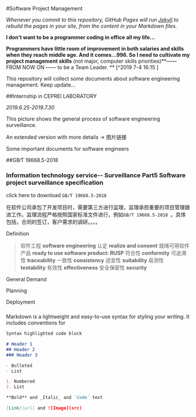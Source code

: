 #Software Project Management

*Whenever you commit to this repository, GitHub Pages will run [Jekyll](https://jekyllrb.com/) to rebuild the pages in your site, from the content in your Markdown files.*

**I don't want to be a programmer coding in office all my life...**

**Programmers have little room of improvement in both salaries and skills when they reach middle age. And it comes...996. So I need to cultivate my project management skills** (not major, computer skills priorities)**——FROM NOW ON —— to be a Team Leader. ** [^2019 7-4 16:15 ] 

This repository will collect some documents about software engineering management. Keep update...

##Internship in CEPREI LABORATORY

*2019.6.25-2019.7.30*



This picture shows the general process of software engineering surveillance.



An extended version with more details ->  图片链接



Some important documents for software engineers



##GB∕T 19668.5-2018 

### Information technology service-- Surveillance Part5 Software project surveillance specification 

click here to download `GB∕T 19668.5-2018`

在软件公司承包了开发项目时，需要第三方进行监理，监理承担重要的项目管理跟进工作。监理流程严格按照国家标准文件进行，例如`GB∕T 19668.5-2018 `。具体包括，合同的签订，客户需求的调研。。。。

Definition

> 软件工程 **software engineering**
> 认定 **realize and consent**
> 就绪可用软件产品 **ready to use software product: RUSP**
> 符合性 **conformity**
> 可追溯性 **traceability**
> 一致性 **consistency**
> 适宜性 **suitability**
> 易测性 **testability**
> 有效性 **effectiveness**
> 安全保密性 **security**  

General Demand

Planning

Deployment







###










Markdown is a lightweight and easy-to-use syntax for styling your writing. It includes conventions for

```markdown
Syntax highlighted code block

# Header 1
## Header 2
### Header 3

- Bulleted
- List

1. Numbered
2. List

**Bold** and _Italic_ and `Code` text

[Link](url) and ![Image](src)
```
